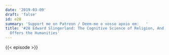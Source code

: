 ```yaml
---
date: '2019-03-09'
draft: 'false'
id: e28
summary: 'Support me on Patreon / Deem-me o vosso apoio em:   '
title: '#28 Edward Slingerland: The Cognitive Science of Religion, And What Sicence
  Offers the Humanities'
---
```

{{< episode >}}
